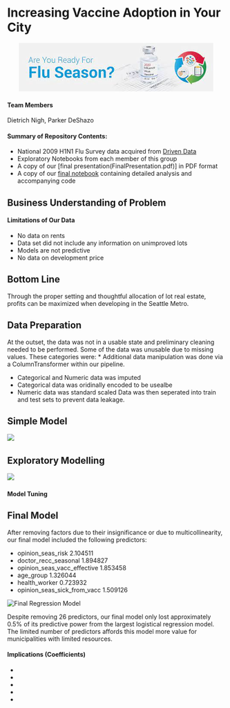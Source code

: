 
# Increasing Vaccine Adoption in Your City
<p align="center">
  <img src="images/flubanner.jfif" alt="">
</p>

#### Team Members
Dietrich Nigh, Parker DeShazo

#### Summary of Repository Contents:
* National 2009 H1N1 Flu Survey data acquired from  [Driven Data](https://www.drivendata.org/competitions/66/flu-shot-learning/page/211/)
* Exploratory Notebooks from each member of this group
* A copy of our [final presentation(FinalPresentation.pdf)] in PDF format
* A copy of our [final notebook](FinalNotebook.ipynb) containing detailed analysis and accompanying code

## Business Understanding of Problem



#### Limitations of Our Data

* No data on rents
* Data set did not include any information on unimproved lots
* Models are not predictive
* No data on development price

## Bottom Line

Through the proper setting and thoughtful allocation of lot real estate, profits can be maximized when developing in the Seattle Metro.

## Data Preparation

At the outset, the data was not in a usable state and preliminary cleaning needed to be performed.
Some of the data was unusable due to missing values. These categories were:
* 
Additional data manipulation was done via a ColumnTransformer within our pipeline.
* Categorical and Numeric data was imputed 
* Categorical data was oridinally encoded to be usealbe
* Numeric data was standard scaled
Data was then seperated into train and test sets to prevent data leakage.

## Simple Model

![](images/)



## Exploratory Modelling

![](images/)


#### Model Tuning


## Final Model
After removing factors due to their insignificance or due to multicollinearity, our final model included the following predictors:
* opinion_seas_risk              2.104511
* doctor_recc_seasonal           1.894827
* opinion_seas_vacc_effective    1.853458
* age_group                      1.326044
* health_worker                  0.723932
* opinion_seas_sick_from_vacc    1.509126

![Final Regression Model](images/final_multiple_reg.png)

Despite removing 26 predictors, our final model only lost approximately 0.5% of its predictive power from the largest logistical regression model. The limited number of predictors affords this model more value for municipalities with limited resources. 


#### Implications (Coefficients)

* 
* 
* 
* 
* 

